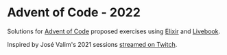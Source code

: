 # Advent of Code - 2022

Solutions for [Advent of Code](https://adventofcode.com/) proposed exercises using [Elixir](https://elixir-lang.org/) and [Livebook](https://livebook.dev/).

Inspired by José Valim's 2021 sessions [streamed on Twitch](https://www.twitch.tv/collections/k_DLnk2tvBa-fQ).

